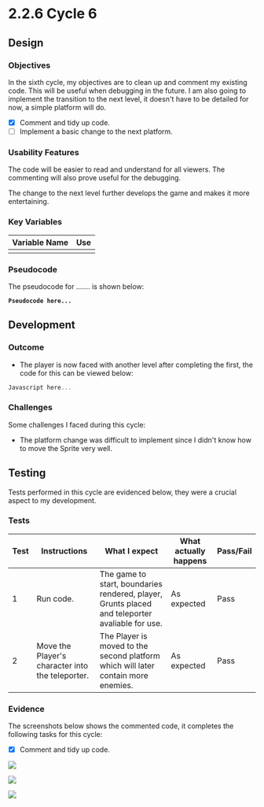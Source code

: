 # 2.2.6 Cycle 6

## Design

### Objectives

In the sixth cycle, my objectives are to clean up and comment my existing code. This will be useful when debugging in the future. I am also going to implement the transition to the next level, it doesn't have to be detailed for now, a simple platform will do.

* [x] Comment and tidy up code.
* [ ] Implement a basic change to the next platform.

### Usability Features

The code will be easier to read and understand for all viewers. The commenting will also prove useful for the debugging.

The change to the next level further develops the game and makes it more entertaining.



### Key Variables

| Variable Name | Use |
| ------------- | --- |
|               |     |

### Pseudocode

The pseudocode for ....... is shown below:

<pre><code><strong>Pseudocode here...
</strong></code></pre>

## Development

### Outcome

* The player is now faced with another level after completing the first, the code for this can be viewed below:

```javascript
Javascript here...
```

### Challenges

Some challenges I faced during this cycle:

* The platform change was difficult to implement since I didn't know how to move the Sprite very well.

## Testing

Tests performed in this cycle are evidenced below, they were a crucial aspect to my development.

### Tests

| Test | Instructions                                     | What I expect                                                                                   | What actually happens | Pass/Fail |
| ---- | ------------------------------------------------ | ----------------------------------------------------------------------------------------------- | --------------------- | --------- |
| 1    | Run code.                                        | The game to start, boundaries rendered, player, Grunts placed and teleporter avaliable for use. | As expected           | Pass      |
| 2    | Move the Player's character into the teleporter. | The Player is moved to the second platform which will later contain more enemies.               | As expected           | Pass      |

### Evidence

The screenshots below shows the commented code, it completes the following tasks for this cycle:

* [x] Comment and tidy up code.

![](<../.gitbook/assets/image (6).png>)

![](<../.gitbook/assets/image (11).png>)

![](<../.gitbook/assets/image (4).png>)
